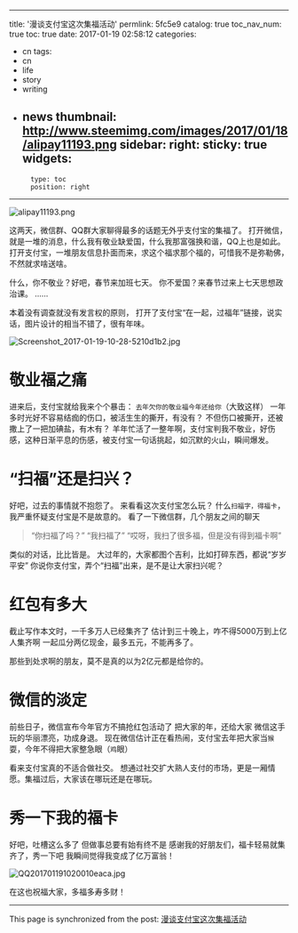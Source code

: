
---
title: '漫谈支付宝这次集福活动'
permlink: 5fc5e9
catalog: true
toc_nav_num: true
toc: true
date: 2017-01-19 02:58:12
categories:
- cn
tags:
- cn
- life
- story
- writing
- news
thumbnail: http://www.steemimg.com/images/2017/01/18/alipay11193.png
sidebar:
    right:
        sticky: true
widgets:
    -
        type: toc
        position: right
---


![alipay11193.png](http://www.steemimg.com/images/2017/01/18/alipay11193.png)

这两天，微信群、QQ群大家聊得最多的话题无外乎支付宝的集福了。
打开微信，就是一堆的消息，什么我有敬业缺爱国，什么我那富强换和谐，QQ上也是如此。
打开支付宝，一堆朋友信息扑面而来，求这个福求那个福的，可惜我不是弥勒佛，不然就求啥送啥。

什么，你不敬业？好吧，春节来加班七天。
你不爱国？来春节过来上七天思想政治课。
......

本着没有调查就没有发言权的原则，
打开了支付宝“在一起，过福年”链接，说实话，图片设计的相当不错了，很有年味。


![Screenshot_2017-01-19-10-28-5210d1b2.jpg](http://www.steemimg.com/images/2017/01/18/Screenshot_2017-01-19-10-28-5210d1b2.jpg)

# 敬业福之痛

进来后，支付宝就给我来个个暴击：
`去年欠你的敬业福今年还给你`（大致这样）
一年多时光好不容易结痂的伤口，被活生生的撕开，有没有？
不但伤口被撕开，还被撒上了一把加碘盐，有木有？
羊年忙活了一整年啊，支付宝判我不敬业，好伤感，这种日渐平息的伤感，被支付宝一句话挑起，如沉默的火山，瞬间爆发。

# “扫福”还是扫兴？

好吧，过去的事情就不抱怨了。
来看看这次支付宝怎么玩？
什么`扫福字，得福卡`，我严重怀疑支付宝是不是故意的。
看了一下微信群，几个朋友之间的聊天
>“你扫福了吗？”
“我扫福了”
“哎呀，我扫了很多福，但是没有得到福卡啊”

类似的对话，比比皆是。
大过年的，大家都图个吉利，比如打碎东西，都说“岁岁平安”
你说你支付宝，弄个“扫福”出来，是不是让大家扫兴呢？

# 红包有多大

截止写作本文时，一千多万人已经集齐了
估计到三十晚上，咋不得5000万到上亿人集齐啊
一起瓜分两亿现金，最多五元，不能再多了。

那些到处求啊的朋友，莫不是真的以为2亿元都是给你的。

# 微信的淡定

前些日子，微信宣布今年官方不搞抢红包活动了
把大家的年，还给大家
微信这手玩的华丽漂亮，功成身退。
现在微信估计正在看热闹，支付宝去年把大家当`猴`耍，今年不得把大家整急眼（`鸡`眼）

看来支付宝真的不适合做社交。
想通过社交扩大熟人支付的市场，更是一厢情愿。集福过后，大家该在哪玩还是在哪玩。

# 秀一下我的福卡

好吧，吐槽这么多了
但做事总要有始有终不是
感谢我的好朋友们，福卡轻易就集齐了，秀一下吧
我瞬间觉得我变成了亿万富翁！

![QQ201701191020010eaca.jpg](http://www.steemimg.com/images/2017/01/18/QQ201701191020010eaca.jpg)

在这也祝福大家，多福多寿多财！

- - -

This page is synchronized from the post: [漫谈支付宝这次集福活动](https://steemit.com/@oflyhigh/5fc5e9)
